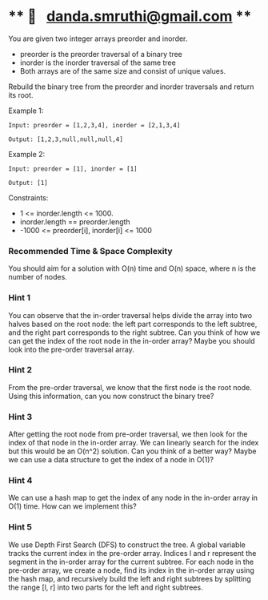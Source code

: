 # ** 👋   danda.smruthi@gmail.com **

You are given two integer arrays preorder and inorder.

- preorder is the preorder traversal of a binary tree
- inorder is the inorder traversal of the same tree
- Both arrays are of the same size and consist of unique values.

Rebuild the binary tree from the preorder and inorder traversals and return its root.

Example 1:

```
Input: preorder = [1,2,3,4], inorder = [2,1,3,4]

Output: [1,2,3,null,null,null,4]

```

Example 2:

```
Input: preorder = [1], inorder = [1]

Output: [1]

```

Constraints:

- 1 <= inorder.length <= 1000.
- inorder.length == preorder.length
- -1000 <= preorder[i], inorder[i] <= 1000



### Recommended Time & Space Complexity

You should aim for a solution with O(n) time and O(n) space, where n is the number of nodes.


### Hint 1

You can observe that the in-order traversal helps divide the array into two halves based on the root node: the left part corresponds to the left subtree, and the right part corresponds to the right subtree. Can you think of how we can get the index of the root node in the in-order array? Maybe you should look into the pre-order traversal array.


### Hint 2

From the pre-order traversal, we know that the first node is the root node. Using this information, can you now construct the binary tree?


### Hint 3

After getting the root node from pre-order traversal, we then look for the index of that node in the in-order array. We can linearly search for the index but this would be an O(n^2) solution. Can you think of a better way? Maybe we can use a data structure to get the index of a node in O(1)?


### Hint 4

We can use a hash map to get the index of any node in the in-order array in O(1) time. How can we implement this?


### Hint 5

We use Depth First Search (DFS) to construct the tree. A global variable tracks the current index in the pre-order array. Indices l and r represent the segment in the in-order array for the current subtree. For each node in the pre-order array, we create a node, find its index in the in-order array using the hash map, and recursively build the left and right subtrees by splitting the range [l, r] into two parts for the left and right subtrees.
